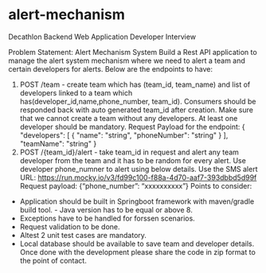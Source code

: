 # alert-mechanism

Decathlon Backend Web Application Developer Interview 

Problem Statement: Alert Mechanism System 
Build a Rest API application to manage the alert system mechanism where we need to alert a team and certain developers for alerts. Below are the endpoints to have: 
1. POST /team - create team which has (team_id, team_name) and list of developers linked to a team which has(developer_id,name,phone_number, team_id). Consumers should be responded back with auto generated team_id after creation. Make sure that we cannot create a team without any developers. At least one developer should be mandatory. 
Request Payload for the endpoint: 
{ 
"developers": [ 
{ 
"name": "string", 
"phoneNumber": "string" 
} 
], 
"teamName": "string" 
} 
2. POST /{team_id}/alert - take team_id in request and alert any team developer from the team and it has to be random for every alert. Use developer phone_numner to alert using below details. 
Use the SMS alert URL: https://run.mocky.io/v3/fd99c100-f88a-4d70-aaf7-393dbbd5d99f Request payload: {“phone_number”: “xxxxxxxxxx”} 
Points to consider: 
- Application should be built in Springboot framework with maven/gradle build tool. - Java version has to be equal or above 8. 
- Exceptions have to be handled for forssen scenarios. 
- Request validation to be done. 
- Altest 2 unit test cases are mandatory. 
- Local database should be available to save team and developer details. Once done with the development please share the code in zip format to the point of contact.
